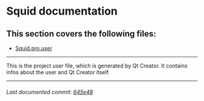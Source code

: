 # Squid documentation

## This section covers the following files:
- [Squid.pro.user](/Squid.pro.user)

------

This is the project user file, which is generated by Qt Creator. It contains infos about the user and Qt Creator itself.

------

###### Last documented commit: [645e48](645e488ff2cf22c445d481c43773a3a65adf9ac8)